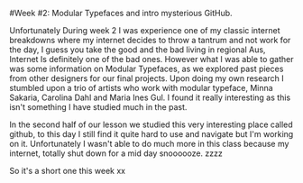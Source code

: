 #Week #2: Modular Typefaces and intro mysterious GitHub.

Unfortunately During week 2 I was experience one of my classic internet breakdowns where my internet decides to throw a tantrum and not work for the day, I guess you take the good and the bad living in regional Aus, Internet Is definitely one of the bad ones. However what I was able to gather was some information on Modular Typefaces, as we explored past pieces from other designers for our final projects. Upon doing my own research I stumbled upon a trio of artists who work with modular typeface, Minna Sakaria, Carolina Dahl and Maria Ines Gul. I found it really interesting as this isn't something I have studied much in the past.

In the second half of our lesson we studied this very interesting place called github, to this day I still find it quite hard to use and navigate but I'm working on it. Unfortunately I wasn't able to do much more in this class because my internet, totally shut down for a mid day snoooooze. zzzz

So it's a short one this week xx
